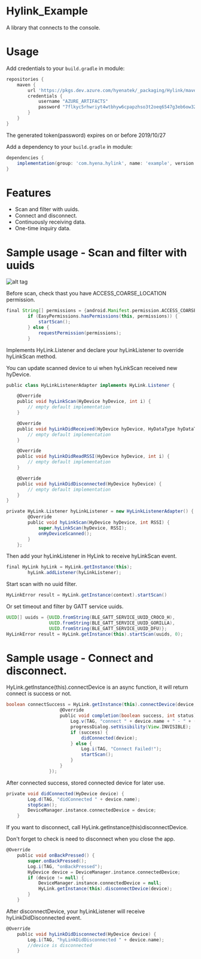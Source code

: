 # Hylink_Example

A library that connects to the console.

# Usage
Add credentials to your `build.gradle` in module:
```groovy
repositories {
    maven {
        url 'https://pkgs.dev.azure.com/hyenatek/_packaging/Hylink/maven/v1'
        credentials {
            username "AZURE_ARTIFACTS"
            password "7flkyc5rhwriyt4wtbhyw6cpapzhso3t2oeq6547g3eb6ow32akq"
        }
    }
}
```
The generated token(password) expires on or before 2019/10/27

Add a dependency to your `build.gradle` in module:
```groovy
dependencies {
    implementation(group: 'com.hyena.hylink', name: 'example', version: '1.0.0')
}
```

# Features
- Scan and filter with uuids.
- Connect and disconnect.
- Continuously receiving data.
- One-time inquiry data.

# Sample usage - Scan and filter with uuids
![alt tag](https://media.giphy.com/media/daPFmDWynBAZij4hF7/source.gif)

Before scan, check thast you have ACCESS_COARSE_LOCATION permission.
```groovy
final String[] permissions = {android.Manifest.permission.ACCESS_COARSE_LOCATION};
        if (EasyPermissions.hasPermissions(this, permissions)) {
            startScan();
        } else {
            requestPermission(permissions);
        }
```

Implements HyLink.Listener and declare your hyLinkListener to override hyLinkScan method.

You can update scanned device to ui when hyLinkScan received new hyDevice.
```groovy
public class HyLinkListenerAdapter implements HyLink.Listener {

    @Override
    public void hyLinkScan(HyDevice hyDevice, int i) {
        // empty default implementation
    }

    @Override
    public void hyLinkDidReceived(HyDevice hyDevice, HyDataType hyDataType, HyDataInfo hyDataInfo) {
        // empty default implementation
    }

    @Override
    public void hyLinkDidReadRSSI(HyDevice hyDevice, int i) {
        // empty default implementation
    }

    @Override
    public void hyLinkDidDisconnected(HyDevice hyDevice) {
        // empty default implementation
    }
}

private HyLink.Listener hyLinkListener = new HyLinkListenerAdapter() {
        @Override
        public void hyLinkScan(HyDevice hyDevice, int RSSI) {
            super.hyLinkScan(hyDevice, RSSI);
            onHyDeviceScanned();
        }
    };
```

Then add your hyLinkListener in HyLink to receive hyLinkScan event.
```groovy
final HyLink hyLink = HyLink.getInstance(this);
        hyLink.addListener(hyLinkListener);
```

Start scan with no uuid filter.
```groovy
HyLinkError result = HyLink.getInstance(context).startScan()
```

Or set timeout and filter by GATT service uuids.
```groovy
UUID[] uuids = {UUID.fromString(BLE_GATT_SERVICE_UUID_CROCO_H),
                UUID.fromString(BLE_GATT_SERVICE_UUID_GORILLA),
                UUID.fromString(BLE_GATT_SERVICE_UUID_DFU)};
HyLinkError result = HyLink.getInstance(this).startScan(uuids, 0);
```

# Sample usage - Connect and disconnect.
HyLink.getInstance(this).connectDevice is an async function, it will return connect is success or not.
```groovy
boolean connectSuccess = HyLink.getInstance(this).connectDevice(device, new HyLink.ConnectCallback() {
                    @Override
                    public void completion(boolean success, int status) {
                        Log.v(TAG, "connect " + device.name + " - " + (success ? "Success" : "Failed"));
                        progressDialog.setVisibility(View.INVISIBLE);
                        if (success) {
                            didConnected(device);
                        } else {
                            Log.i(TAG, "Connect Failed!");
                            startScan();
                        }
                    }
                });
```

After connected success, stored connected device for later use.
```groovy
private void didConnected(HyDevice device) {
        Log.d(TAG, "didConnected " + device.name);
        stopScan();
        DeviceManager.instance.connectedDevice = device;
    }
```

If you want to disconnect, call HyLink.getInstance(this)disconnectDevice.

Don't forget to check is need to disconnect when you close the app.
```groovy
@Override
    public void onBackPressed() {
        super.onBackPressed();
        Log.i(TAG, "onBackPressed");
        HyDevice device = DeviceManager.instance.connectedDevice;
        if (device != null) {
            DeviceManager.instance.connectedDevice = null;
            HyLink.getInstance(this).disconnectDevice(device);
        }
    }
```

After disconnectDevice, your hyLinkListener will receive hyLinkDidDisconnected event.
```groovy
@Override
    public void hyLinkDidDisconnected(HyDevice device) {
        Log.i(TAG, "hyLinkDidDisconnected " + device.name);
        //device is disconnected
    }
```
